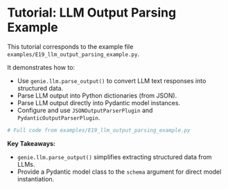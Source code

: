 # Tutorial: LLM Output Parsing Example

This tutorial corresponds to the example file `examples/E19_llm_output_parsing_example.py`.

It demonstrates how to:
- Use `genie.llm.parse_output()` to convert LLM text responses into structured data.
- Parse LLM output into Python dictionaries (from JSON).
- Parse LLM output directly into Pydantic model instances.
- Configure and use `JSONOutputParserPlugin` and `PydanticOutputParserPlugin`.

```python
# Full code from examples/E19_llm_output_parsing_example.py
```

**Key Takeaways:**
- `genie.llm.parse_output()` simplifies extracting structured data from LLMs.
- Provide a Pydantic model class to the `schema` argument for direct model instantiation.
